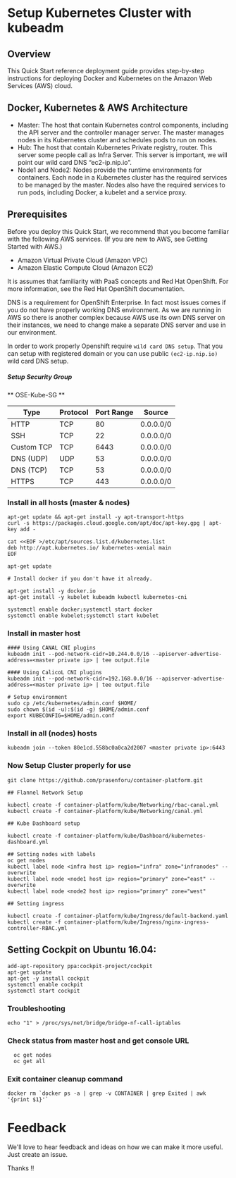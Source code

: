 ﻿# Setup Kubernetes Cluster with kubeadm

## Overview
This Quick Start reference deployment guide provides step-by-step instructions for deploying Docker and Kubernetes on the Amazon Web Services (AWS) cloud. 

## Docker, Kubernetes & AWS Architecture

- Master: The host that contain Kubernetes  control components, including the API server and the controller manager server. The master manages nodes in its Kubernetes cluster and schedules pods to run on nodes.
- Hub: The host that contain Kubernetes Private registry, router. This server some people call as Infra Server. This server is important, we will point our wild card DNS “ec2-ip.nip.io”.
- Node1 and Node2: Nodes provide the runtime environments for containers. Each node in a Kubernetes cluster has the required services to be managed by the master. Nodes also have the required services to run pods, including Docker, a kubelet and a service proxy. 

## Prerequisites 
Before you deploy this Quick Start, we recommend that you become familiar with the following AWS services. (If you are new to AWS, see Getting Started with AWS.)

- Amazon Virtual Private Cloud (Amazon VPC)
- Amazon Elastic Compute Cloud (Amazon EC2)

It is assumes that familiarity with PaaS concepts and Red Hat OpenShift. For more information, see the Red Hat OpenShift documentation.

DNS is a requirement for OpenShift Enterprise. In fact most issues comes if you do not have properly working DNS environment.  As we are running in AWS so there is another complex because AWS use its own DNS server on their instances, we need to change make a separate DNS server and use in our environment.

In order to work properly Openshift require ```wild card DNS setup```. That you can setup with registered domain or you can use public ```(ec2-ip.nip.io)``` wild card DNS setup.


##### Setup Security Group

** OSE-Kube-SG **

| Type | Protocol | Port Range | Source |
| ------ | ------ | ------ | ------ |
| HTTP | TCP | 80 | 0.0.0.0/0 |
| SSH | TCP | 22 | 0.0.0.0/0 |
| Custom TCP | TCP | 6443 | 0.0.0.0/0 |
| DNS (UDP) | UDP | 53 | 0.0.0.0/0 |
| DNS (TCP) | TCP | 53 | 0.0.0.0/0 |
| HTTPS| TCP | 443 | 0.0.0.0/0 |

### Install in all hosts (master & nodes)
```
apt-get update && apt-get install -y apt-transport-https
curl -s https://packages.cloud.google.com/apt/doc/apt-key.gpg | apt-key add -

cat <<EOF >/etc/apt/sources.list.d/kubernetes.list
deb http://apt.kubernetes.io/ kubernetes-xenial main
EOF

apt-get update

# Install docker if you don't have it already.

apt-get install -y docker.io
apt-get install -y kubelet kubeadm kubectl kubernetes-cni

systemctl enable docker;systemctl start docker
systemctl enable kubelet;systemctl start kubelet
```

### Install in master host
```
#### Using CANAL CNI plugins
kubeadm init --pod-network-cidr=10.244.0.0/16 --apiserver-advertise-address=<master private ip> | tee output.file

#### Using CalicoL CNI plugins
kubeadm init --pod-network-cidr=192.168.0.0/16 --apiserver-advertise-address=<master private ip> | tee output.file

# Setup environment
sudo cp /etc/kubernetes/admin.conf $HOME/
sudo chown $(id -u):$(id -g) $HOME/admin.conf
export KUBECONFIG=$HOME/admin.conf
```
### Install in all (nodes) hosts
```
kubeadm join --token 80e1cd.558bc0a0ca2d2007 <master private ip>:6443
```

### Now Setup Cluster properly for use

```
git clone https://github.com/prasenforu/container-platform.git

## Flannel Network Setup

kubectl create -f container-platform/kube/Networking/rbac-canal.yml
kubectl create -f container-platform/kube/Networking/canal.yml

## Kube Dashboard setup

kubectl create -f container-platform/kube/Dashboard/kubernetes-dashboard.yml

## Setting nodes with labels
oc get nodes
kubectl label node <infra host ip> region="infra" zone="infranodes" --overwrite
kubectl label node <node1 host ip> region="primary" zone="east" --overwrite
kubectl label node <node2 host ip> region="primary" zone="west"

## Setting ingress 

kubectl create -f container-platform/kube/Ingress/default-backend.yaml
kubectl create -f container-platform/kube/Ingress/nginx-ingress-controller-RBAC.yml

```

## Setting Cockpit on Ubuntu 16.04:

```
add-apt-repository ppa:cockpit-project/cockpit
apt-get update
apt-get -y install cockpit
systemctl enable cockpit
systemctl start cockpit
```

### Troubleshooting
```
echo "1" > /proc/sys/net/bridge/bridge-nf-call-iptables
```

### Check status from master host and get console URL
```
  oc get nodes
  oc get all
```

### Exit container cleanup command

```
docker rm `docker ps -a | grep -v CONTAINER | grep Exited | awk '{print $1}'`
```

# Feedback

We'll love to hear feedback and ideas on how we can make it more useful. Just create an issue.

Thanks !!
